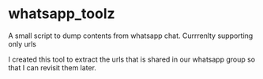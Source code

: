 # whatsapp_toolz
A small script to dump contents from whatsapp chat.  Currrenlty supporting only urls

I created this tool to extract the urls that is shared in our whatsapp group so that I can revisit them later.
